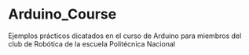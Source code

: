 # Arduino_Course
Ejemplos prácticos dicatados en el curso de Arduino para miembros del club de Robótica de la escuela Politécnica Nacional
